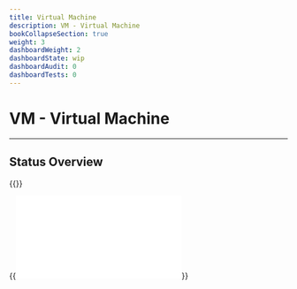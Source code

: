 ```yaml
---
title: Virtual Machine
description: VM - Virtual Machine
bookCollapseSection: true
weight: 3
dashboardWeight: 2
dashboardState: wip
dashboardAudit: 0
dashboardTests: 0
---
```


# VM - Virtual Machine
---

## Status Overview

{{<dashboard-level name="Virtual Machine" open="true">}}


{{<embed src="vm.id" lang="go" >}}
